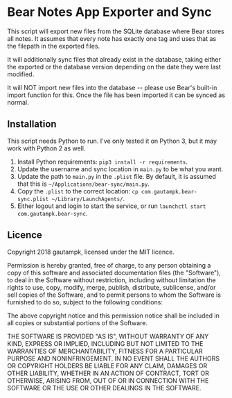 # Bear Notes App Exporter and Sync

This script will export new files from the SQLite database where Bear stores all notes. It assumes that every note has exactly one tag and uses that as the filepath in the exported files.

It will additionally sync files that already exist in the database, taking either the exported or the database version depending on the date they were last modified.

It will NOT import new files into the database -- please use Bear's built-in import function for this. Once the file has been imported it can be synced as normal.

## Installation
This script needs Python to run. I've only tested it on Python 3, but it may work with Python 2 as well.

1. Install Python requirements: `pip3 install -r requirements`.
2. Update the username and sync location in `main.py` to be what you want.
3. Update the path to `main.py` in the `.plist` file. By default, it is assumed that this is `~/Applications/bear-sync/main.py`.
4. Copy the `.plist` to the correct location: `cp com.gautampk.bear-sync.plist ~/Library/LaunchAgents/`.
5. Either logout and login to start the service, or run `launchctl start com.gautampk.bear-sync`.

## Licence
Copyright 2018 gautampk, licensed under the MIT licence.

Permission is hereby granted, free of charge, to any person obtaining a copy of this software and associated documentation files (the "Software"), to deal in the Software without restriction, including without limitation the rights to use, copy, modify, merge, publish, distribute, sublicense, and/or sell copies of the Software, and to permit persons to whom the Software is furnished to do so, subject to the following conditions:

The above copyright notice and this permission notice shall be included in all copies or substantial portions of the Software.

THE SOFTWARE IS PROVIDED "AS IS", WITHOUT WARRANTY OF ANY KIND, EXPRESS OR IMPLIED, INCLUDING BUT NOT LIMITED TO THE WARRANTIES OF MERCHANTABILITY, FITNESS FOR A PARTICULAR PURPOSE AND NONINFRINGEMENT. IN NO EVENT SHALL THE AUTHORS OR COPYRIGHT HOLDERS BE LIABLE FOR ANY CLAIM, DAMAGES OR OTHER LIABILITY, WHETHER IN AN ACTION OF CONTRACT, TORT OR OTHERWISE, ARISING FROM, OUT OF OR IN CONNECTION WITH THE SOFTWARE OR THE USE OR OTHER DEALINGS IN THE SOFTWARE.

